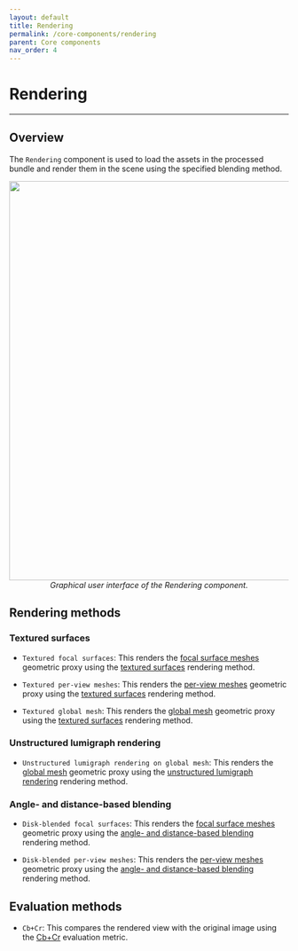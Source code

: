 ```yaml
---
layout: default
title: Rendering
permalink: /core-components/rendering
parent: Core components
nav_order: 4
---
```


# Rendering

* * *

## Overview

The `Rendering` component is used to load the assets in the processed bundle and render them in the scene using the specified blending method.

<p align="center">
      <img src="https://github.com/DinechinGreg/temp-project/raw/master/docs/illustrations/TerrainsRendering2.png" alt="" width="1280" height="720"><br><i>Graphical user interface of the Rendering component.</i>
</p>

## Rendering methods

### Textured surfaces

- `Textured focal surfaces`: This renders the [focal surface meshes](https://dinechingreg.github.io/temp-project/structural-elements/geometric-proxies#focal-surface-meshes) geometric proxy using the [textured surfaces](https://dinechingreg.github.io/temp-project/structural-elements/rendering-methods#textured-surfaces) rendering method.

- `Textured per-view meshes`: This renders the [per-view meshes](https://dinechingreg.github.io/temp-project/structural-elements/geometric-proxies#per-view-meshes) geometric proxy using the [textured surfaces](https://dinechingreg.github.io/temp-project/structural-elements/rendering-methods#textured-surfaces) rendering method.

- `Textured global mesh`: This renders the [global mesh](https://dinechingreg.github.io/temp-project/structural-elements/geometric-proxies#global-mesh) geometric proxy using the [textured surfaces](https://dinechingreg.github.io/temp-project/structural-elements/rendering-methods#textured-surfaces) rendering method.

### Unstructured lumigraph rendering

- `Unstructured lumigraph rendering on global mesh`: This renders the [global mesh](https://dinechingreg.github.io/temp-project/structural-elements/geometric-proxies#global-mesh) geometric proxy using the [unstructured lumigraph rendering](https://dinechingreg.github.io/temp-project/structural-elements/rendering-methods#unstructured-lumigraph-rendering) rendering method.

### Angle- and distance-based blending

- `Disk-blended focal surfaces`: This renders the [focal surface meshes](https://dinechingreg.github.io/temp-project/structural-elements/geometric-proxies#focal-surface-meshes) geometric proxy using the [angle- and distance-based blending](https://dinechingreg.github.io/temp-project/structural-elements/rendering-methods#angle--and-distance-based-blending) rendering method.

- `Disk-blended per-view meshes`: This renders the [per-view meshes](https://dinechingreg.github.io/temp-project/structural-elements/geometric-proxies#per-view-meshes) geometric proxy using the [angle- and distance-based blending](https://dinechingreg.github.io/temp-project/structural-elements/rendering-methods#angle--and-distance-based-blending) rendering method.

## Evaluation methods

- `Cb+Cr`: This compares the rendered view with the original image using the [Cb+Cr](https://dinechingreg.github.io/temp-project/structural-elements/evaluation-methods#cbcr) evaluation metric.
